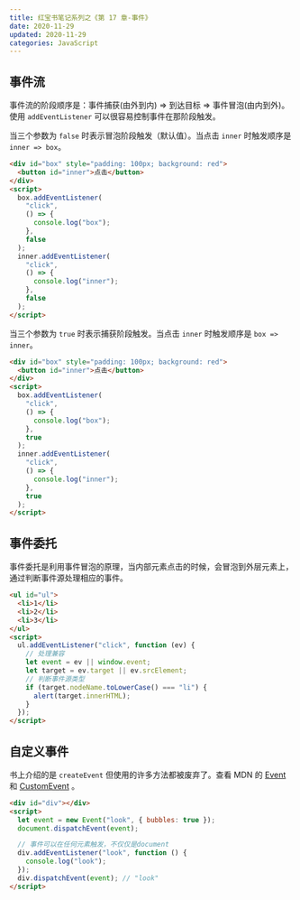 ```yaml
---
title: 红宝书笔记系列之《第 17 章-事件》
date: 2020-11-29
updated: 2020-11-29
categories: JavaScript
---
```


## 事件流

事件流的阶段顺序是：事件捕获(由外到内) => 到达目标 => 事件冒泡(由内到外)。使用 `addEventListener` 可以很容易控制事件在那阶段触发。

当三个参数为 `false` 时表示冒泡阶段触发（默认值）。当点击 `inner` 时触发顺序是 `inner => box`。

```html
<div id="box" style="padding: 100px; background: red">
  <button id="inner">点击</button>
</div>
<script>
  box.addEventListener(
    "click",
    () => {
      console.log("box");
    },
    false
  );
  inner.addEventListener(
    "click",
    () => {
      console.log("inner");
    },
    false
  );
</script>
```

当三个参数为 `true` 时表示捕获阶段触发。当点击 `inner` 时触发顺序是 `box => inner`。

```html
<div id="box" style="padding: 100px; background: red">
  <button id="inner">点击</button>
</div>
<script>
  box.addEventListener(
    "click",
    () => {
      console.log("box");
    },
    true
  );
  inner.addEventListener(
    "click",
    () => {
      console.log("inner");
    },
    true
  );
</script>
```

## 事件委托

事件委托是利用事件冒泡的原理，当内部元素点击的时候，会冒泡到外层元素上，通过判断事件源处理相应的事件。

```html
<ul id="ul">
  <li>1</li>
  <li>2</li>
  <li>3</li>
</ul>
<script>
  ul.addEventListener("click", function (ev) {
    // 处理兼容
    let event = ev || window.event;
    let target = ev.target || ev.srcElement;
    // 判断事件源类型
    if (target.nodeName.toLowerCase() === "li") {
      alert(target.innerHTML);
    }
  });
</script>
```

## 自定义事件

书上介绍的是 `createEvent` 但使用的许多方法都被废弃了。查看 MDN 的 [Event](https://developer.mozilla.org/zh-CN/docs/Web/API/Event/Event) 和 [CustomEvent](https://developer.mozilla.org/zh-CN/docs/Web/API/CustomEvent) 。

```html
<div id="div"></div>
<script>
  let event = new Event("look", { bubbles: true });
  document.dispatchEvent(event);

  // 事件可以在任何元素触发，不仅仅是document
  div.addEventListener("look", function () {
    console.log("look");
  });
  div.dispatchEvent(event); // "look"
</script>
```
